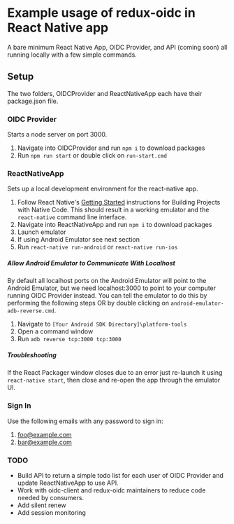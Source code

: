 # Example usage of redux-oidc in React Native app
A bare minimum React Native App, OIDC Provider, and API (coming soon) all running locally with a few simple commands.

## Setup
The two folders, OIDCProvider and ReactNativeApp each have their package.json file.

### OIDC Provider
Starts a node server on port 3000.
1. Navigate into OIDCProvider and run `npm i` to download packages
2. Run `npm run start` or double click on `run-start.cmd`

### ReactNativeApp
Sets up a local development environment for the react-native app.
1. Follow React Native's [Getting Started](https://facebook.github.io/react-native/docs/getting-started.html) instructions for Building Projects with Native Code. This should result in a working emulator and the `react-native` command line interface.
2. Navigate into ReactNativeApp and run `npm i` to download packages
3. Launch emulator
4. If using Android Emulator see next section
5. Run `react-native run-android` or `react-native run-ios`

##### Allow Android Emulator to Communicate With Localhost
By default all localhost ports on the Android Emulator will point to the Android Emulator, but we need localhost:3000 to point to your computer running OIDC Provider instead. You can tell the emulator to do this by performing the following steps OR by double clicking on `android-emulator-adb-reverse.cmd`.
1. Navigate to `[Your Android SDK Directory]\platform-tools`
2. Open a command window
3. Run `adb reverse tcp:3000 tcp:3000`

##### Troubleshooting
If the React Packager window closes due to an error just re-launch it using `react-native start`, then close and re-open the app through the emulator UI.

### Sign In
Use the following emails with any password to sign in:
1. foo@example.com
2. bar@example.com

### TODO
* Build API to return a simple todo list for each user of OIDC Provider and update ReactNativeApp to use API.
* Work with oidc-client and redux-oidc maintainers to reduce code needed by consumers.
* Add silent renew
* Add session monitoring
